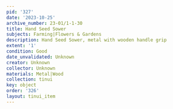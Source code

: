```yaml
---
pid: '327'
date: '2023-10-25'
archive_number: 23-01/1-1-30
title: Hand Seed Sower
subjects: Farming|Flowers & Gardens
description: Hand Seed Sower, metal with wooden handle grip
extent: '1'
condition: Good
date_unvalidated: Unknown
creator: Unknown
collector: Unknown
materials: Metal|Wood
collection: tinui
key: object
order: '326'
layout: tinui_item
---
```

